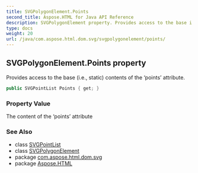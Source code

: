 ```yaml
---
title: SVGPolygonElement.Points
second_title: Aspose.HTML for Java API Reference
description: SVGPolygonElement property. Provides access to the base i.e. static contents of the points attribute
type: docs
weight: 20
url: /java/com.aspose.html.dom.svg/svgpolygonelement/points/
---
```

## SVGPolygonElement.Points property

Provides access to the base (i.e., static) contents of the ‘points’ attribute.

```java
public SVGPointList Points { get; }
```

### Property Value

The content of the ‘points’ attribute

### See Also

* class [SVGPointList](../../../com.aspose.html.dom.svg.datatypes/svgpointlist/)
* class [SVGPolygonElement](../)
* package [com.aspose.html.dom.svg](../../svgpolygonelement/)
* package [Aspose.HTML](../../../)
